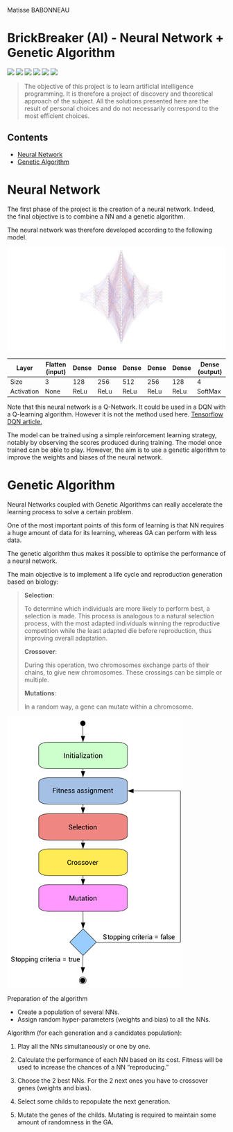 Matisse BABONNEAU

# BrickBreaker (AI) - Neural Network + Genetic Algorithm

![](https://img.shields.io/static/v1.svg?label=Python&message=Proramming&color=d26667)
![](https://img.shields.io/static/v1.svg?label=Artificial&message=Intelligence&color=cf855b)
![](https://img.shields.io/static/v1.svg?label=AI&message=NeuralNetwork&color=c49058)
![](https://img.shields.io/static/v1.svg?label=AI&message=GeneticAlgorithm&color=b0b451)
![](https://img.shields.io/static/v1.svg?label=Machine&message=Learning&color=68b369)
![](https://img.shields.io/static/v1.svg?label=Deep&message=Learning&color=6066d5)

> The objective of this project is to learn artificial intelligence programming. It is therefore a project of discovery and theoretical approach of the subject. All the solutions presented here are the result of personal choices and do not necessarily correspond to the most efficient choices. 

## Contents

* [Neural Network](#neural-network)
* [Genetic Algorithm](#genetic-algorithm)

# Neural Network

The first phase of the project is the creation of a neural network. Indeed, the final objective is to combine a NN and a genetic algorithm. 

The neural network was therefore developed according to the following model.

![Neural Network](./assets/nn.svg)

| Layer      | Flatten (input) | Dense | Dense | Dense | Dense | Dense | Dense (output) |
|------------|-----------------|-------|-------|-------|-------|-------|----------------|
| Size       | 3               | 128   | 256   | 512   | 256   | 128   | 4              |
| Activation | None            | ReLu  | ReLu  | ReLu  | ReLu  | ReLu  | SoftMax        |


Note that this neural network is a Q-Network. It could be used in a DQN with a Q-learning algorithm. However it is not the method used here. [Tensorflow DQN article.](https://www.tensorflow.org/agents/tutorials/0_intro_rl)

The model can be trained using a simple reinforcement learning strategy, notably by observing the scores produced during training. The model once trained can be able to play. However, the aim is to use a genetic algorithm to improve the weights and biases of the neural network.

# Genetic Algorithm

Neural Networks coupled with Genetic Algorithms can really accelerate the learning process to solve a certain problem. 

One of the most important points of this form of learning is that NN requires a huge amount of data for its learning, whereas GA can perform with less data.

The genetic algorithm thus makes it possible to optimise the performance of a neural network.

The main objective is to implement a life cycle and reproduction generation based on biology: 

> __Selection__:
>
> To determine which individuals are more likely to perform best, a selection is made.
This process is analogous to a natural selection process, with the most adapted individuals winning the reproductive competition while the least adapted die before reproduction, thus improving overall adaptation.
>
>  __Crossover__: 
>
> During this operation, two chromosomes exchange parts of their chains, to give new chromosomes. These crossings can be simple or multiple.
>
> __Mutations__:
>
> In a random way, a gene can mutate within a chromosome.
 
![](./assets/ga.png)

Preparation of the algorithm

* Create a population of several NNs.
* Assign random hyper-parameters (weights and bias) to all the NNs.

Algorithm (for each generation and a candidates population):

1. Play all the NNs simultaneously or one by one.

2. Calculate the performance of each NN based on its cost. Fitness will be used to increase the chances of a NN “reproducing.” 

3. Choose the 2 best NNs. For the 2 next ones you have to crossover genes (weights and bias). 

4. Select some childs to repopulate the next generation.

5. Mutate the genes of the childs. Mutating is required to maintain some amount of randomness in the GA.